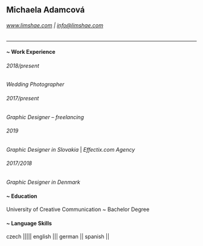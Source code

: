 ## Michaela Adamcová
###### www.limshae.com | info@limshae.com

----

#### ~ Work Experience

###### 2018/present
*Wedding Photographer*

###### 2017/present
*Graphic Designer – freelancing*

###### 2019
*Graphic Designer in Slovakia* | *Effectix.com Agency*

###### 2017/2018
*Graphic Designer in Denmark*

#### ~ Education
University of Creative Communication
~ Bachelor Degree

#### ~ Language Skills
czech |||||
english |||
german ||
spanish ||

